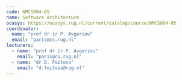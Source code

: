 ```yaml
---
code: WMCS004-05
name: Software Architecture
ocasys: https://ocasys.rug.nl/current/catalog/course/WMCS004-05
coordinator:
  name: "prof dr ir P. Avgeriou"
  email: "paris@cs.rug.nl"
lecturers:
  - name: "prof dr ir P. Avgeriou"
    email: "paris@cs.rug.nl"
  - name: "dr D. Feitosa"
    email: "d.feitosa@rug.nl"
---
```

